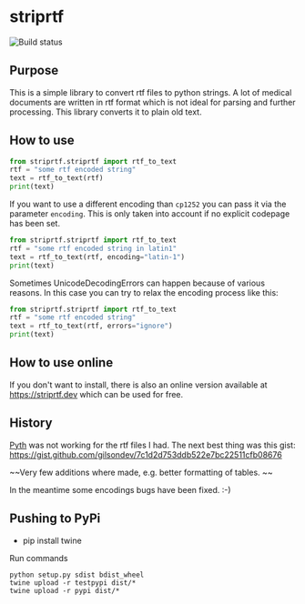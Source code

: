 # striprtf
![Build status](https://github.com/joshy/striprtf/workflows/striprtf%20build/badge.svg)

## Purpose
This is a simple library to convert rtf files to python strings. A lot of
medical documents are written in rtf format which is not ideal for parsing
and further processing. This library converts it to plain old text.

## How to use
```python
from striprtf.striprtf import rtf_to_text
rtf = "some rtf encoded string"
text = rtf_to_text(rtf)
print(text)
```

If you want to use a different encoding than `cp1252` you can pass it via the parameter `encoding`. This 
is only taken into account if no explicit codepage has been set. 
```python
from striprtf.striprtf import rtf_to_text
rtf = "some rtf encoded string in latin1"
text = rtf_to_text(rtf, encoding="latin-1")
print(text)
```

Sometimes UnicodeDecodingErrors can happen because of various reasons.
In this case you can try to relax the encoding process like this:
```python
from striprtf.striprtf import rtf_to_text
rtf = "some rtf encoded string"
text = rtf_to_text(rtf, errors="ignore")
print(text)
```

## How to use online
If you don't want to install, there is also an online version available at https://striprtf.dev which can be used for free. 


## History
[Pyth](https://github.com/brendonh/pyth) was not working for the rtf files I
had. The next best thing was this gist:
https://gist.github.com/gilsondev/7c1d2d753ddb522e7bc22511cfb08676

~~Very few additions where made, e.g. better formatting of tables. ~~

In the meantime some encodings bugs have been fixed. :-)

## Pushing to PyPi
 * pip install twine


Run commands
```
python setup.py sdist bdist_wheel
twine upload -r testpypi dist/*
twine upload -r pypi dist/*
```

